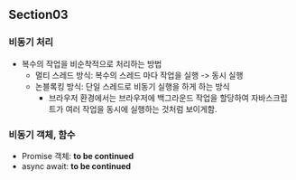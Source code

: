 ## Section03
### 비동기 처리
- 복수의 작업을 비순착적으로 처리하는 방법
    - 멀티 스레드 방식: 복수의 스레드 마다 작업을 실행 -> 동시 실행
    - 논블록킹 방식: 단일 스레드로 비동기 실행을 하게 하는 방식
        - 브라우저 환경에서는 브라우저에 백그라운드 작업을 할당하여 자바스크립트가 여러 작업을 동시에 실행하는 것처럼 보이게함.
### 비동기 객체, 함수
- Promise 객체: **to be continued**
- async await: **to be continued**
